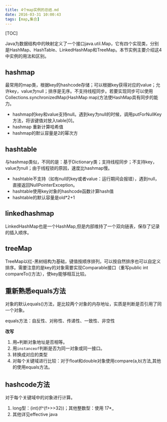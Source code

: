 ```yaml
---
title: 4个map实例的总结.md
date: 2016-03-31 10:00:43
tags: [map,集合]
---
```


[TOC]

Java为数据结构中的映射定义了一个接口java.util.Map，它有四个实现类，分别是HashMap、HashTable、LinkedHashMap和TreeMap。本节实例主要介绍这4中实例的用法和区别。

<!--more-->

## hashmap

最常用的map类，根据key的hashcode存储；可以根据key获得对应的value；允许key，value为null；排序是无序。不支持线程同步。若要实现同步可以使用Collections.synchronizedMap(HashMap map)方法使HashMap具有同步的能力。

- hashmap的key和value支持null。遇到key为null的时候，调用putForNullKey方法，将该键值对放入table[0]。
- hashmap 重新计算哈希值
- hashmap的默认容量是2的幂次方


## hashtable

与hashmap类似，不同的是：基于Dictionary类；支持线程同步；不支持key，value为null；由于线程锁的原因，速度比hashmap慢。

- hashtable不支持（如有null的key或者value：运行期间会报错），遇到null，直接返回NullPointerException。
- hashtable使用key对象的hashcode函数计算hash值
- hashtable的默认容量是old*2+1


## linkedhashmap

LinkedHashMap也是一个HashMap,但是内部维持了一个双向链表，保存了记录的插入顺序。

## treeMap

TreeMap以红-黑树结构为基础，键值按顺序排列，可以按自然排序也可以自定义排序。需要注意的是key的对象需要实现Comparable接口（重写public int compareTo()方法），使key能够相互比较。

## 重新熟悉equals方法

对象的默认equals()方法，是比较两个对象的内存地址，实质是判断是否引用了同一个对象。

equals方法：自反性、对称性、传递性、一致性、非空性

__改写__

1. 用`=`判断对象地址是否相等。
2. 用`instanceof`判断是否为同一对象或同一接口。
3. 转换成对应的类型
4. 对每个关键域进行比较：对于float和double对象使用compare(a,b)方法,其他的使用equals方法。

## hashcode方法

对于每个关键域中的对象进行计算。

1. long型：(int)(f^(f>>>32))；其他整数型：使用 17*_
2. 其他详见effective java
